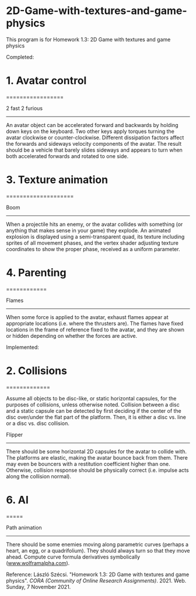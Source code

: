 # 2D-Game-with-textures-and-game-physics

This program is for Homework 1.3: 2D Game with textures and game physics




Completed: 

# 1. Avatar control #

=================

2 fast 2 furious

----------------

An avatar object can be accelerated forward and backwards by holding down keys on the keyboard. Two other keys apply torques turning the avatar clockwise or counter-clockwise. Different dissipation factors affect the forwards and sideways velocity components of the avatar. The result should be a vehicle that barely slides sideways and appears to turn when both accelerated forwards and rotated to one side.




# 3. Texture animation #

====================

Boom

----

When a projectile hits an enemy, or the avatar collides with something (or anything that makes sense in your game) they explode. An animated explosion is displayed using a semi-transparent quad, its texture including sprites of all movement phases, and the vertex shader adjusting texture coordinates to show the proper phase, received as a uniform parameter.




# 4. Parenting #

============

Flames

------

When some force is applied to the avatar, exhaust flames appear at appropriate locations (i.e. where the thrusters are). The flames have fixed locations in the frame of reference fixed to the avatar, and they are shown or hidden depending on whether the forces are active.






Implemented:

# 2. Collisions #

=============

Assume all objects to be disc-like, or static horizontal capsules, for the purposes of collisions, unless otherwise noted. Collision between a disc and a static capsule can be detected by first deciding if the center of the disc over/under the flat part of the platform. Then, it is either a disc vs. line or a disc vs. disc collision.



Flipper

-------

There should be some horizontal 2D capsules for the avatar to collide with. The platforms are elastic, making the avatar bounce back from them. There may even be bouncers with a restitution coefficient higher than one. Otherwise, collision response should be physically correct (i.e. impulse acts along the collision normal).




# 6. AI  #

=====

Path animation

--------------

There should be some enemies moving along parametric curves (perhaps a heart, an egg, or a quadrifolium). They should always turn so that they move ahead. Compute curve formula derivatives symbolically (www.wolframalpha.com).





Reference: 
László Szécsi. "Homework 1.3: 2D Game with textures and game physics". _CORA (Community of Online Research Assignments)_. 2021. Web. Sunday, 7 November 2021.

